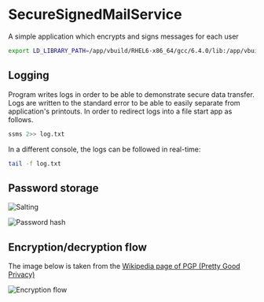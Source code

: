 # SecureSignedMailService
A simple application which encrypts and signs messages for each user

```bash
export LD_LIBRARY_PATH=/app/vbuild/RHEL6-x86_64/gcc/6.4.0/lib:/app/vbuild/RHEL6-x86_64/gcc/6.4.0/lib64
```

## Logging

Program writes logs in order to be able to demonstrate secure data transfer.
Logs are written to the standard error to be able to easily separate from
application's printouts. In order to redirect logs into a file start app as
follows.

```bash
ssms 2>> log.txt
```

In a different console, the logs can be followed in real-time:

```bash
tail -f log.txt
```

## Password storage

![Salting](https://www.okta.com/sites/default/files/styles/wysiwyg_full_width/public/media/storing_salted_passwords.png)

![Password hash](https://www.php.net/manual/en/images/2a34c7f2e658f6ae74f3869f2aa5886f-crypt-text-rendered.svg)

## Encryption/decryption flow

The image below is taken from the [Wikipedia page of PGP (Pretty Good Privacy)](https://en.wikipedia.org/wiki/Pretty_Good_Privacy)

![Encryption flow](https://upload.wikimedia.org/wikipedia/commons/4/4d/PGP_diagram.svg)

